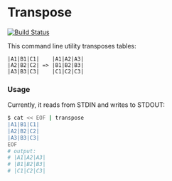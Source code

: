 # Transpose
[![Build Status](https://travis-ci.org/sanderploegsma/transpose.svg?branch=master)](https://travis-ci.org/sanderploegsma/transpose)

This command line utility transposes tables:

```
|A1|B1|C1|    |A1|A2|A3|
|A2|B2|C2| => |B1|B2|B3|
|A3|B3|C3|    |C1|C2|C3|
```

### Usage
Currently, it reads from STDIN and writes to STDOUT:

``` bash
$ cat << EOF | transpose
|A1|B1|C1|
|A2|B2|C2|
|A3|B3|C3|
EOF
# output:
# |A1|A2|A3|
# |B1|B2|B3|
# |C1|C2|C3|
```